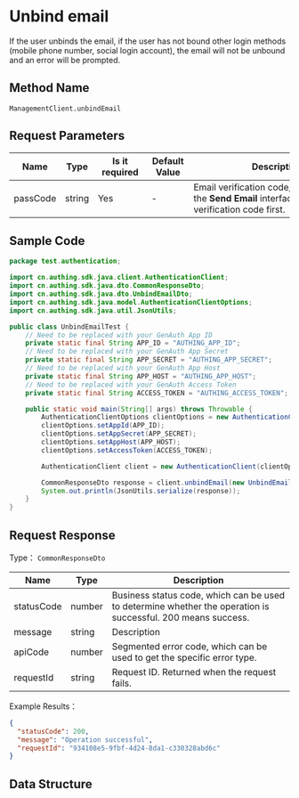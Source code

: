 # Unbind email

<!--
Warning ⚠️:
Do not modify this document directly,
https://github\.com/Authing/authing-docs-factory
Use this project to generate
-->

<LastUpdated />

If the user unbinds the email, if the user has not bound other login methods (mobile phone number, social login account), the email will not be unbound and an error will be prompted.

## Method Name

`ManagementClient.unbindEmail`

## Request Parameters

| Name     | Type   | <div style="width:80px">Is it required</div> | <div style="width:60px">Default Value</div> | <div style="width:300px">Description</div>                                                                     | <div style="width:200px">Example Value</div> |
| -------- | ------ | -------------------------------------------- | ------------------------------------------- | -------------------------------------------------------------------------------------------------------------- | -------------------------------------------- |
| passCode | string | Yes                                          | -                                           | Email verification code, you need to call the **Send Email** interface to receive the verification code first. | `1234`                                       |

## Sample Code

```java
package test.authentication;

import cn.authing.sdk.java.client.AuthenticationClient;
import cn.authing.sdk.java.dto.CommonResponseDto;
import cn.authing.sdk.java.dto.UnbindEmailDto;
import cn.authing.sdk.java.model.AuthenticationClientOptions;
import cn.authing.sdk.java.util.JsonUtils;

public class UnbindEmailTest {
    // Need to be replaced with your GenAuth App ID
    private static final String APP_ID = "AUTHING_APP_ID";
    // Need to be replaced with your GenAuth App Secret
    private static final String APP_SECRET = "AUTHING_APP_SECRET";
    // Need to be replaced with your GenAuth App Host
    private static final String APP_HOST = "AUTHING_APP_HOST";
    // Need to be replaced with your GenAuth Access Token
    private static final String ACCESS_TOKEN = "AUTHING_ACCESS_TOKEN";

    public static void main(String[] args) throws Throwable {
        AuthenticationClientOptions clientOptions = new AuthenticationClientOptions();
        clientOptions.setAppId(APP_ID);
        clientOptions.setAppSecret(APP_SECRET);
        clientOptions.setAppHost(APP_HOST);
        clientOptions.setAccessToken(ACCESS_TOKEN);

        AuthenticationClient client = new AuthenticationClient(clientOptions);

        CommonResponseDto response = client.unbindEmail(new UnbindEmailDto());
        System.out.println(JsonUtils.serialize(response));
    }
}

```

## Request Response

Type： `CommonResponseDto`

| Name       | Type   | Description                                                                                                  |
| ---------- | ------ | ------------------------------------------------------------------------------------------------------------ |
| statusCode | number | Business status code, which can be used to determine whether the operation is successful. 200 means success. |
| message    | string | Description                                                                                                  |
| apiCode    | number | Segmented error code, which can be used to get the specific error type.                                      |
| requestId  | string | Request ID. Returned when the request fails.                                                                 |

Example Results：

```json
{
  "statusCode": 200,
  "message": "Operation successful",
  "requestId": "934108e5-9fbf-4d24-8da1-c330328abd6c"
}
```

## Data Structure
